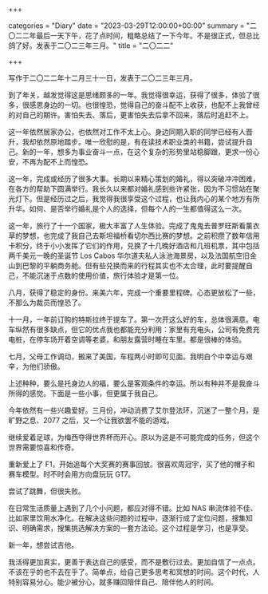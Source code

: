 +++

categories = "Diary"
date = "2023-03-29T12:00:00+00:00"
summary = "二〇二二年最后一天下午，花了点时间，粗略总结了一下今年。不是很正式，但总比鸽了好。发表于二〇二三年三月。"
title = "二〇二二"

+++

写作于二〇二二年十二月三十一日，发表于二〇二三年三月。

到了年关，越发觉得这是思绪颇多的一年。我觉得很幸运，获得了很多，体验了很多，很感恩身边的一切。也很惶恐，觉得自己的奋斗配不上收获，也配不上我曾经的对自己的期许。害怕失去、落后，更害怕失去后拿不回来，落后时追赶不上。



这一年依然居家办公，也依然对工作不太上心。身边同期入职的同学已经有人晋升，我却依然原地踏步。唯一欣慰的是，有在读技术职业类的书籍，尝试提升自己。新的一年，想多为事业奋斗一点，在这个复杂的形势里站稳脚跟，更求一份心安，不再为配不上而惶恐。



这一年，完成或经历了很多大事。长期以来精心策划的婚礼，得以突破冲冲困难，在各方的帮助下圆满举行。我长久以来都对婚礼感到些许紧张，因为不习惯站在聚光灯下。但是经历过之后，我觉得我很享受这个过程，也让我内心的某个地方有所升华。如何、是否举行婚礼是个人的选择，但每个人的一生都值得这么一次。



这一年，旅行了十一个国家，极大丰富了人生体验。完成了鬼鬼去普罗旺斯看薰衣草的梦想，也完成了我自己去斯坦福桥看切尔西比赛的梦想。之前积攒了数年信用卡积分，终于小小发挥了它们的作用，兑换了十几晚好酒店和几班机票，其中包括两千美元一晚的圣诞节 Los Cabos 华尔道夫私人泳池海景房，以及法国航空旧金山到巴黎的平躺商务舱。但有些兑换而来的行程其实也不太合理，此时要提醒自己，不能沉迷于点数的使用价值，旅行体验才是第一位。



八月，获得了稳定的身份。来美六年，完成一个重要里程碑。心态更放松了一些，不那么为裁员而惶恐了。



十一月，一年前订购的特斯拉终于提车了。第一次开这么好的车，总体很满意。电车纵然有很多缺点，但它的优点我也都能充分利用：家里有充电头，公司有免费充电桩，在停车场开着空调等老婆，和朋友露营时睡在车里。都是很棒的体验。



七月，父母工作调动，搬来了美国，车程两小时即可见面。我明白个中幸运与艰辛，为他们骄傲。



上述种种，要么是托身边人的福，要么是客观条件的幸运。所以有种并不是我奋斗所得的感觉。下面是一些小事，但更属于我自己。

今年依然有一些兴趣爱好。三月份，冲动消费了艾尔登法环，沉迷了一整个月，是旷野之息、2077 之后，又一个让我欲罢不能的游戏。

继续爱着足球，为梅西夺得世界杯而开心。原以为这是不可能完成的任务，但这个世界需要惊喜和传奇。

重新爱上了 F1，开始追每个大奖赛的赛事回放。很喜欢周冠宇，买了他的帽子和赛车模型。时不时会用方向盘玩玩 GT7。

尝试了跳舞，但很失败。

在日常生活质量上遇到了几个小问题，都应对得不错。比如 NAS 串流体验不佳、比如家里饮用水净化。在解决这些问题的过程中，逐渐行成了定位问题，搜集知识、明确需求，搜集挑选解决方案的一套方法论。这个过程是学习，也是享受。

新一年，想尝试吉他。

我活得更加真实，更善于表达自己的感受，而不是敷衍过去。更加自信了一点点。不该在乎的也不去在乎了。简单点，给自己更多思考和冥想的时间。这个时代，人特别容易分心。能少被分心，就多赚回陪伴自己、陪伴他人的时间。



